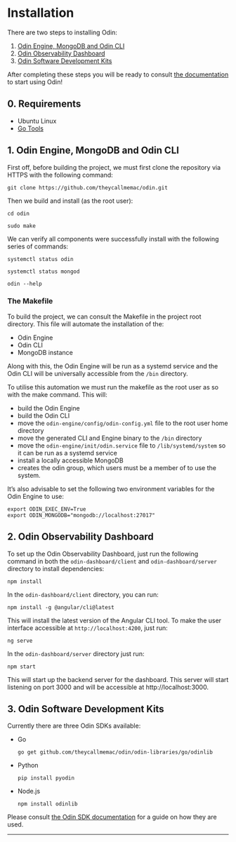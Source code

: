 # Installation

There are two steps to installing Odin:
1. [Odin Engine, MongoDB and Odin CLI](https://github.com/theycallmemac/odin/blob/master/INSTALL.md#1-odin-engine-mongodb-and-odin-cli)
2. [Odin Observability Dashboard](https://github.com/theycallmemac/odin/blob/master/INSTALL.md#2-odin-observability-dashboard)
3. [Odin Software Development Kits](https://github.com/theycallmemac/odin/blob/master/INSTALL.md#3-odin-software-development-kits)

After completing these steps you will be ready to consult [the documentation](https://github.com/theycallmemac/odin/blob/final-year-project/docs/documentation/Odin-User-Manual.pdf) to start using Odin!

## 0. Requirements

- Ubuntu Linux
- [Go Tools](https://golang.org/doc/install#install)


## 1. Odin Engine, MongoDB and Odin CLI

First off, before building the project, we must first clone the repository via HTTPS with the following command:

```
git clone https://github.com/theycallmemac/odin.git 
```

Then we build and install (as the root user):

```
cd odin

sudo make
```

We can verify all components were successfully install with the following series of commands:
```
systemctl status odin

systemctl status mongod

odin --help
```

### The Makefile

To build the project, we can consult the Makefile in the project root directory. This file will automate the installation of the:
- Odin Engine
- Odin CLI
- MongoDB instance

Along with this, the Odin Engine will be run as a systemd service and the Odin CLI will be universally accessible from the `/bin` directory.

To utilise this automation we must run the makefile as the root user as so with the make command. This will:
- build the Odin Engine
- build the Odin CLI
- move the `odin-engine/config/odin-config.yml` file to the root user home directory
- move the generated CLI and Engine binary to the `/bin` directory
- move the `odin-engine/init/odin.service` file to `/lib/systemd/system` so it can be run as a systemd service
- install a locally accessible MongoDB
- creates the odin group, which users must be a member of to use the system.

It’s also advisable to set the following two environment variables for the Odin Engine to use:

```
export ODIN_EXEC_ENV=True
export ODIN_MONGODB="mongodb://localhost:27017"
```

## 2. Odin Observability Dashboard

To set up the Odin Observability Dashboard, just run the following command in both the `odin-dashboard/client` and `odin-dashboard/server` directory to install dependencies:

```
npm install
```

In the `odin-dashboard/client` directory, you can run: 

`npm install -g @angular/cli@latest`

This will install the latest version of the Angular CLI tool. To make the user interface accessible at `http://localhost:4200`, just run:

```
ng serve
```

In the `odin-dashboard/server` directory just run:

```
npm start
```

This will start up the backend server for the dashboard. This server will start listening on port 3000 and will be accessible at http://localhost:3000. 


## 3. Odin Software Development Kits

Currently there are three Odin SDKs available:

- Go

  ```go get github.com/theycallmemac/odin/odin-libraries/go/odinlib```

- Python

  ```pip install pyodin```

- Node.js

  ```npm install odinlib```

Please consult [the Odin SDK documentation](https://github.com/theycallmemac/odin/blob/master/DOCS.md#4-the-odin-software-development-kits) for a guide on how they are used.

---
